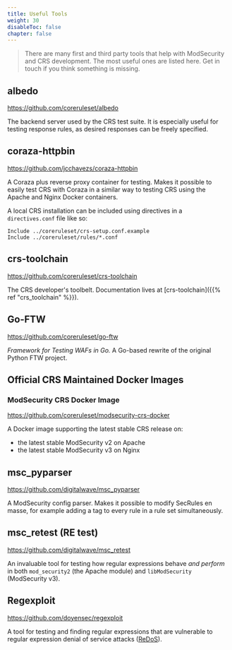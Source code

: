 ```yaml
---
title: Useful Tools
weight: 30
disableToc: false
chapter: false
---
```


> There are many first and third party tools that help with ModSecurity and CRS development. The most useful ones are listed here. Get in touch if you think something is missing.

## albedo

https://github.com/coreruleset/albedo

The backend server used by the CRS test suite. It is especially useful for testing response rules, as desired responses can be freely specified.

## coraza-httpbin

https://github.com/jcchavezs/coraza-httpbin

A Coraza plus reverse proxy container for testing. Makes it possible to easily test CRS with Coraza in a similar way to testing CRS using the Apache and Nginx Docker containers.

A local CRS installation can be included using directives in a `directives.conf` file like so:

```
Include ../coreruleset/crs-setup.conf.example
Include ../coreruleset/rules/*.conf
```

## crs-toolchain

https://github.com/coreruleset/crs-toolchain

The CRS developer's toolbelt. Documentation lives at [crs-toolchain]({{% ref "crs_toolchain" %}}).

## Go-FTW

https://github.com/coreruleset/go-ftw

*Framework for Testing WAFs in Go.* A Go-based rewrite of the original Python FTW project.

## Official CRS Maintained Docker Images

### ModSecurity CRS Docker Image

https://github.com/coreruleset/modsecurity-crs-docker

A Docker image supporting the latest stable CRS release on: 

- the latest stable ModSecurity v2 on Apache
- the latest stable ModSecurity v3 on Nginx

## msc_pyparser

https://github.com/digitalwave/msc_pyparser

A ModSecurity config parser. Makes it possible to modify SecRules en masse, for example adding a tag to every rule in a rule set simultaneously.

## msc_retest (RE test)

https://github.com/digitalwave/msc_retest

An invaluable tool for testing how regular expressions behave *and perform* in both `mod_security2` (the Apache module) and `libModSecurity` (ModSecurity v3).

## Regexploit

https://github.com/doyensec/regexploit

A tool for testing and finding regular expressions that are vulnerable to regular expression denial of service attacks ([ReDoS](https://en.wikipedia.org/wiki/ReDoS)).
